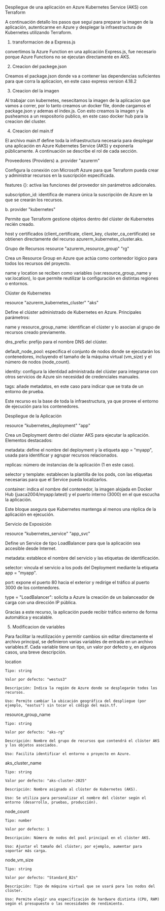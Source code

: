 Despliegue de una aplicación en Azure Kubernetes Service (AKS) con Terraform

A continuación detallo los pasos que seguí para preparar la imagen de la aplicación, autenticarme en Azure y desplegar la infraestructura de Kubernetes utilizando Terraform.

1. transformacion de a Express.js

convertimos la Azure Function en una aplicación Express.js, fue necesario porque Azure Functions no se ejecutan directamente en AKS.


2. Creacion del packege.json

Creamos el package.json donde va a contener las dependencias suficientes para que corra la aplicacion, en este caso express version 4.18.2

3. Creacion del la imagen

Al trabajar con kubernetes, nesecitamos la imagen de la aplicacion que vamos a correr, por lo tanto creamos un docker file, donde cargamos el package.json y ademas el index.js. Con esto creamos la imagen y la pusheamos a un respositorio publico, en este caso docker hub para la creacion del cluster.

4. Creacion del main.tf

El archivo main.tf define toda la infraestructura necesaria para desplegar una aplicación en Azure Kubernetes Service (AKS) y exponerla públicamente. A continuación se describe el rol de cada sección.

Proveedores (Providers)
  a. provider "azurerm"

  Configura la conexión con Microsoft Azure para que Terraform pueda crear y administrar recursos en la suscripción especificada.

  features {}: activa las funciones del proveedor sin parámetros adicionales.

  subscription_id: identifica de manera única la suscripción de Azure en la que se crearán los recursos.

  b. provider "kubernetes"

  Permite que Terraform gestione objetos dentro del clúster de Kubernetes recién creado.

  host y certificados (client_certificate, client_key, cluster_ca_certificate) se obtienen directamente del recurso azurerm_kubernetes_cluster.aks.

Grupo de Recursos
  resource "azurerm_resource_group" "rg"

  Crea un Resource Group en Azure que actúa como contenedor lógico para todos los recursos del proyecto.

  name y location se reciben como variables (var.resource_group_name y var.location), lo que permite reutilizar la configuración en distintas regiones o entornos.

Clúster de Kubernetes

  resource "azurerm_kubernetes_cluster" "aks"

  Define el clúster administrado de Kubernetes en Azure.
  Principales parámetros:

  name y resource_group_name: identifican el clúster y lo asocian al grupo de recursos creado previamente.

  dns_prefix: prefijo para el nombre DNS del clúster.

  default_node_pool: especifica el conjunto de nodos donde se ejecutarán los contenedores, incluyendo el tamaño de la máquina virtual (vm_size) y el número de nodos (node_count).

  identity: configura la identidad administrada del clúster para integrarse con otros servicios de Azure sin necesidad de credenciales manuales.

  tags: añade metadatos, en este caso para indicar que se trata de un entorno de prueba.

  Este recurso es la base de toda la infraestructura, ya que provee el entorno de ejecución para los contenedores.

Despliegue de la Aplicación

  resource "kubernetes_deployment" "app"

  Crea un Deployment dentro del clúster AKS para ejecutar la aplicación.
  Elementos destacados:

  metadata: define el nombre del deployment y la etiqueta app = "myapp", usada para identificar y agrupar recursos relacionados.

  replicas: número de instancias de la aplicación (1 en este caso).

  selector y template: establecen la plantilla de los pods, con las etiquetas necesarias para que el Service pueda localizarlos.

  container: indica el nombre del contenedor, la imagen alojada en Docker Hub (juaca2004/myapp:latest) y el puerto interno (3000) en el que escucha la aplicación.

  Este bloque asegura que Kubernetes mantenga al menos una réplica de la aplicación en ejecución.

Servicio de Exposición

  resource "kubernetes_service" "app_svc"

  Define un Service de tipo LoadBalancer para que la aplicación sea accesible desde Internet.

  metadata: establece el nombre del servicio y las etiquetas de identificación.

  selector: vincula el servicio a los pods del Deployment mediante la etiqueta app = "myapp".

  port: expone el puerto 80 hacia el exterior y redirige el tráfico al puerto 3000 de los contenedores.

  type = "LoadBalancer": solicita a Azure la creación de un balanceador de carga con una dirección IP pública.

  Gracias a este recurso, la aplicación puede recibir tráfico externo de forma automática y escalable.

5. Modificacion de variables

Para facilitar la reutilización y permitir cambios sin editar directamente el archivo principal, se definieron varias variables de entrada en un archivo variables.tf.
Cada variable tiene un tipo, un valor por defecto y, en algunos casos, una breve descripción.

location

    Tipo: string

    Valor por defecto: "westus3"

    Descripción: Indica la región de Azure donde se desplegarán todos los recursos.

    Uso: Permite cambiar la ubicación geográfica del despliegue (por ejemplo, "eastus") sin tocar el código del main.tf.

resource_group_name

    Tipo: string

    Valor por defecto: "aks-rg"

    Descripción: Nombre del grupo de recursos que contendrá el clúster AKS y los objetos asociados.

    Uso: Facilita identificar el entorno o proyecto en Azure.

aks_cluster_name

    Tipo: string

    Valor por defecto: "aks-cluster-2025"

    Descripción: Nombre asignado al clúster de Kubernetes (AKS).

    Uso: Se utiliza para personalizar el nombre del clúster según el entorno (desarrollo, pruebas, producción).

node_count

    Tipo: number

    Valor por defecto: 1

    Descripción: Número de nodos del pool principal en el clúster AKS.

    Uso: Ajustar el tamaño del clúster; por ejemplo, aumentar para soportar más carga.

node_vm_size

    Tipo: string

    Valor por defecto: "Standard_B2s"

    Descripción: Tipo de máquina virtual que se usará para los nodos del clúster.

    Uso: Permite elegir una especificación de hardware distinta (CPU, RAM) según el presupuesto o las necesidades de rendimiento.
